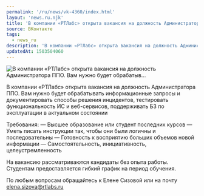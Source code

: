 ```yaml
---
permalink: '/ru/news/vk-4360/index.html'
layout: 'news.ru.njk'
title: 'В компании «РТЛабс» открыта вакансия на должность Администратора ППО. Вам нужно будет обрабатыв'
source: ВКонтакте
tags:
  - news_ru
description: 'В компании «РТЛабс» открыта вакансия на должность Администратора ППО. Вам нужно будет обрабатыв…'
updatedAt: 1503504060
---
```

![В компании «РТЛабс» открыта вакансия на должность Администратора ППО. Вам нужно будет обрабатыв…](https://sun9-28.userapi.com/impf/c837724/v837724267/4f28f/tZjUmHog9n0.jpg?size=950x450&quality=96&proxy=1&sign=07da5b0d190d92a59cc77b80bbd6c493&c_uniq_tag=qhTi7-_PtvdM3hvGbSk90qcD9wOv7G_xSAFM27Omb08&type=album)

В компании «РТЛабс» открыта вакансия на должность Администратора ППО. Вам нужно будет обрабатывать информационные запросы и документировать способы решения инцидентов, тестировать функциональность ИС и веб-сервисов, поддерживать БЗ по эксплуатации в актуальном состоянии

Требования:
— Высшее образование или студент последних курсов
— Уметь писать инструкции так, чтобы они были логичны и последовательны
— Готовность к восприятию больших объемов новой информации
— Самостоятельность, инициативность, целеустремленность

На вакансию рассматриваются кандидаты без опыта работы. Студентам предоставляется гибкий график на период обучения.

По любым вопросам обращайтесь к Елене Сизовой или на почту elena.sizova@rtlabs.ru

